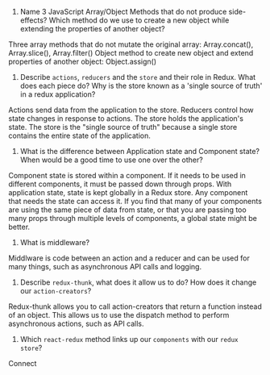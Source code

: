 1.  Name 3 JavaScript Array/Object Methods that do not produce side-effects? Which method do we use to create a new object while extending the properties of another object?

Three array methods that do not mutate the original array: Array.concat(), Array.slice(), Array.filter()
Object method to create new object and extend properties of another object: Object.assign()

1.  Describe `actions`, `reducers` and the `store` and their role in Redux. What does each piece do? Why is the store known as a 'single source of truth' in a redux application?

Actions send data from the application to the store. Reducers control how state changes in response to actions. The store holds the application's state. The store is the "single source of truth" because a single store contains the entire state of the application.

1.  What is the difference between Application state and Component state? When would be a good time to use one over the other?

Component state is stored within a component. If it needs to be used in different components, it must be passed down through props. With application state, state is kept globally in a Redux store. Any component that needs the state can access it. If you find that many of your components are using the same piece of data from state, or that you are passing too many props through multiple levels of components, a global state might be better.

1.  What is middleware?

Middlware is code between an action and a reducer and can be used for many things, such as asynchronous API calls and logging.

1.  Describe `redux-thunk`, what does it allow us to do? How does it change our `action-creators`?

Redux-thunk allows you to call action-creators that return a function instead of an object. This allows us to use the dispatch method to perform asynchronous actions, such as API calls.

1.  Which `react-redux` method links up our `components` with our `redux store`?

Connect
